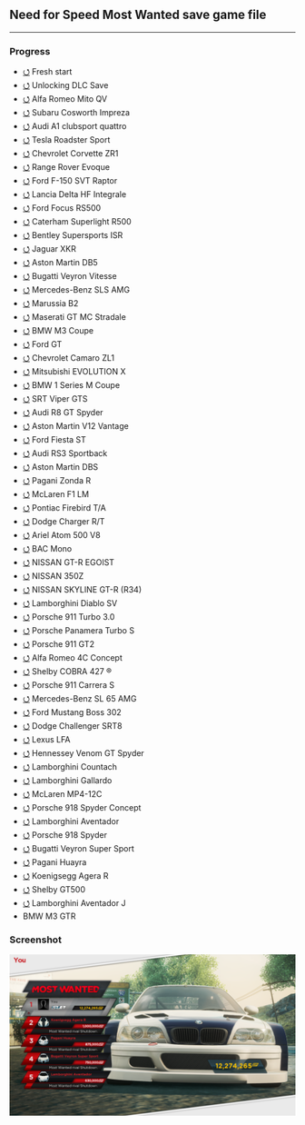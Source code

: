## Need for Speed Most Wanted save game file
<hr/>

### Progress
- [⭯](https://github.com/ankurparihar/NFSMW2-SaveGame/tree/40bc7ee178de5371aa12c8a3607d7e1a121e2f3f) Fresh start
- [⭯](https://github.com/ankurparihar/NFSMW2-SaveGame/tree/782b62d8da858abbbe7cd939872ee663a6e63a0e) Unlocking DLC Save
- [⭯](https://github.com/ankurparihar/NFSMW2-SaveGame/tree/ff4bc96be4239957fe592762e49f45394ee67fc0) Alfa Romeo Mito QV
- [⭯](https://github.com/ankurparihar/NFSMW2-SaveGame/tree/14adf46af436904b91c18780beb9128003cce5fb) Subaru Cosworth Impreza
- [⭯](https://github.com/ankurparihar/NFSMW2-SaveGame/tree/8e42b8843ed54ad6faaad647c5a78a8decde0e70) Audi A1 clubsport quattro
- [⭯](https://github.com/ankurparihar/NFSMW2-SaveGame/tree/ee32b3a0c595f5fc4fc34eb61f2451166e7e8f82) Tesla Roadster Sport
- [⭯](https://github.com/ankurparihar/NFSMW2-SaveGame/tree/33c664bd4e80cf7fc799f47e67ee05a05ed72cdb) Chevrolet Corvette ZR1
- [⭯](https://github.com/ankurparihar/NFSMW2-SaveGame/tree/5e2e7d334b8613581f582005ea17a2da44a19afe) Range Rover Evoque
- [⭯](https://github.com/ankurparihar/NFSMW2-SaveGame/tree/87c9645f0eb269993459283d0fa30e9a8e548f31) Ford F-150 SVT Raptor
- [⭯](https://github.com/ankurparihar/NFSMW2-SaveGame/tree/889fba7f17a0c2eb6ae3fd3721f384ea90c534db) Lancia Delta HF Integrale
- [⭯](https://github.com/ankurparihar/NFSMW2-SaveGame/tree/7b9cee06b1c9bbeff52204b2654331fddbbec697) Ford Focus RS500
- [⭯](https://github.com/ankurparihar/NFSMW2-SaveGame/tree/272532562101819bfca5ef33dde0486837a5f612) Caterham Superlight R500
- [⭯](https://github.com/ankurparihar/NFSMW2-SaveGame/tree/c9526bc2386f6ea61be0c2401c03243e6035b04d) Bentley Supersports ISR
- [⭯](https://github.com/ankurparihar/NFSMW2-SaveGame/tree/203d9929a395ec2c841b846b61ce8771036f0994) Jaguar XKR
- [⭯](https://github.com/ankurparihar/NFSMW2-SaveGame/tree/e3aa900dbfa6f330399e3c3b9bc5b27259a06324) Aston Martin DB5
- [⭯](https://github.com/ankurparihar/NFSMW2-SaveGame/tree/434605adfb2b37e3cf0958ef733ee219529d9282) Bugatti Veyron Vitesse
- [⭯](https://github.com/ankurparihar/NFSMW2-SaveGame/tree/614545168bdddb4685edc5aa70a6c92b639b6f91) Mercedes-Benz SLS AMG
- [⭯](https://github.com/ankurparihar/NFSMW2-SaveGame/tree/1096bda976e82062c17c86e4c69824c27ec143ea) Marussia B2
- [⭯](https://github.com/ankurparihar/NFSMW2-SaveGame/tree/0f6d4a2428fe8f6ef64d5673e912e9a43b968ca9) Maserati GT MC Stradale
- [⭯](https://github.com/ankurparihar/NFSMW2-SaveGame/tree/1937e9713a13d83425721c360431f1ed9057a934) BMW M3 Coupe
- [⭯](https://github.com/ankurparihar/NFSMW2-SaveGame/tree/2ffbc3494b6a62df164c1e06290e0c2cfa31aa9c) Ford GT
- [⭯](https://github.com/ankurparihar/NFSMW2-SaveGame/tree/8bea21f0d94e654a313ca76944a6d8236df820a6) Chevrolet Camaro ZL1
- [⭯](https://github.com/ankurparihar/NFSMW2-SaveGame/tree/74bebe3e0a2fc607479ba3b050123f75c65f7bde) Mitsubishi EVOLUTION X
- [⭯](https://github.com/ankurparihar/NFSMW2-SaveGame/tree/ecbe88d3212eb8b1b0447a3cdb4ffb7c6a1169eb) BMW 1 Series M Coupe
- [⭯](https://github.com/ankurparihar/NFSMW2-SaveGame/tree/d262f274e4c9cc1b418843f0c4f368214f40596a) SRT Viper GTS
- [⭯](https://github.com/ankurparihar/NFSMW2-SaveGame/tree/f1c416ac2ace44eaa646f652635e151522677133) Audi R8 GT Spyder
- [⭯](https://github.com/ankurparihar/NFSMW2-SaveGame/tree/984680c8c372b3127d5276b537a57ff132b49a71) Aston Martin V12 Vantage
- [⭯](https://github.com/ankurparihar/NFSMW2-SaveGame/tree/9c7de7dd8a20cbee58d0f495e3f36014d5f4125b) Ford Fiesta ST
- [⭯](https://github.com/ankurparihar/NFSMW2-SaveGame/tree/b34ade89ad59e6d00e0873c7ee93e1b83b22ace5) Audi RS3 Sportback
- [⭯](https://github.com/ankurparihar/NFSMW2-SaveGame/tree/ef48c26f6aa6b566fc4d4f74a2488584195c07e1) Aston Martin DBS
- [⭯](https://github.com/ankurparihar/NFSMW2-SaveGame/tree/636548aeedfc0ca6e0177270f4dfe58af12ffbcd) Pagani Zonda R
- [⭯](https://github.com/ankurparihar/NFSMW2-SaveGame/tree/c27534ad38daed2dc704e6e09960e6fe12a07a3e) McLaren F1 LM
- [⭯](https://github.com/ankurparihar/NFSMW2-SaveGame/tree/6f32fb12d6b22865f59c3ea41c3bc7e5527ddfb6) Pontiac Firebird T/A
- [⭯](https://github.com/ankurparihar/NFSMW2-SaveGame/tree/217ffac1470938c09dd285538a4a2d5be53d4188) Dodge Charger R/T
- [⭯](https://github.com/ankurparihar/NFSMW2-SaveGame/tree/38829626542fb91ac78b1168edc558d30cce9dfd) Ariel Atom 500 V8
- [⭯](https://github.com/ankurparihar/NFSMW2-SaveGame/tree/a604e59bc0b1199c791296b613a48f0181789c62) BAC Mono
- [⭯](https://github.com/ankurparihar/NFSMW2-SaveGame/tree/2aef6e9d5573d5971a1a7fd4a15419145863aab1) NISSAN GT-R EGOIST
- [⭯](https://github.com/ankurparihar/NFSMW2-SaveGame/tree/3fe642cc8c86a6a107d8f628f1cee244b9edda73) NISSAN 350Z
- [⭯](https://github.com/ankurparihar/NFSMW2-SaveGame/tree/57057408292ddae78c487dce0b668efc4f284ec2) NISSAN SKYLINE GT-R (R34)
- [⭯](https://github.com/ankurparihar/NFSMW2-SaveGame/tree/f89fb3edb48eaf779a14bd2efe0299bfee40c4ef) Lamborghini Diablo SV
- [⭯](https://github.com/ankurparihar/NFSMW2-SaveGame/tree/ad15dc171ff1e8581974cc2eb291dce0d7d648af) Porsche 911 Turbo 3.0
- [⭯](https://github.com/ankurparihar/NFSMW2-SaveGame/tree/a5d6fa03f99df7bcd5faabb1732bb71921fcafd8) Porsche Panamera Turbo S
- [⭯](https://github.com/ankurparihar/NFSMW2-SaveGame/tree/3d099b08c1815852b7d35b694c6acbdbf48db4eb) Porsche 911 GT2
- [⭯](https://github.com/ankurparihar/NFSMW2-SaveGame/tree/4da30b41534b5f59ed8e0507d392b6227e1da704) Alfa Romeo 4C Concept
- [⭯](https://github.com/ankurparihar/NFSMW2-SaveGame/tree/6c22c6fffa5f6261d32405059fb9cca4ae59bce8) Shelby COBRA 427 ®
- [⭯](https://github.com/ankurparihar/NFSMW2-SaveGame/tree/62f6dfc0e10af1edf600dbacc4216fc474df4560) Porsche 911 Carrera S
- [⭯](https://github.com/ankurparihar/NFSMW2-SaveGame/tree/83c8cf63b7a8b7ffddacefb15ba49ce131f9ba1a) Mercedes-Benz SL 65 AMG
- [⭯](https://github.com/ankurparihar/NFSMW2-SaveGame/tree/aef7769bd6688a875f9edf1e383c89f4394d10d4) Ford Mustang Boss 302
- [⭯](https://github.com/ankurparihar/NFSMW2-SaveGame/tree/f008f50f6b23311a83e65cb4ee4e1c3a10b9ff04) Dodge Challenger SRT8
- [⭯](https://github.com/ankurparihar/NFSMW2-SaveGame/tree/3f9de4a3690b5f6c0435f36ba843f0540309fbdd) Lexus LFA
- [⭯](https://github.com/ankurparihar/NFSMW2-SaveGame/tree/6bce3f8d5b539b321effc3745be2a6ad21a8a556) Hennessey Venom GT Spyder
- [⭯](https://github.com/ankurparihar/NFSMW2-SaveGame/tree/f78159f9536b4908d26897e3ba5b52aad00d7f4a) Lamborghini Countach
- [⭯](https://github.com/ankurparihar/NFSMW2-SaveGame/tree/f90020caa22bef2c6849a321a478e292ab793aa3) Lamborghini Gallardo
- [⭯](https://github.com/ankurparihar/NFSMW2-SaveGame/tree/a89bec9afe2d2cd01e92992962d0fb086d1ddc7b) McLaren MP4-12C
- [⭯](https://github.com/ankurparihar/NFSMW2-SaveGame/tree/18d12b81a38eb26d130264376eb743bbd08fd882) Porsche 918 Spyder Concept
- [⭯](https://github.com/ankurparihar/NFSMW2-SaveGame/tree/e2be3134bb487afeee12211b8aa475d788371ed2) Lamborghini Aventador
- [⭯](https://github.com/ankurparihar/NFSMW2-SaveGame/tree/6f30144bb3e15553df54009d1c533e6d6f13a67d) Porsche 918 Spyder
- [⭯](https://github.com/ankurparihar/NFSMW2-SaveGame/tree/8c8be90936eb49c26cef70ffe8d3597c7ee8493e) Bugatti Veyron Super Sport
- [⭯](https://github.com/ankurparihar/NFSMW2-SaveGame/tree/7526720ed769b33d199492d618f820994ee83b31) Pagani Huayra
- [⭯](https://github.com/ankurparihar/NFSMW2-SaveGame/tree/003be7a2ecddb38ba02a1d770e7cc48d15c43fcd) Koenigsegg Agera R
- [⭯](https://github.com/ankurparihar/NFSMW2-SaveGame/tree/bef8888069961572eeff41c54b09c4a54c4b5d56) Shelby GT500
- [⭯](https://github.com/ankurparihar/NFSMW2-SaveGame/tree/b15140c402f5c813e9ede668c0c0c8ff32bec132) Lamborghini Aventador J
- BMW M3 GTR

### Screenshot
![Preview](./Car.jpg)